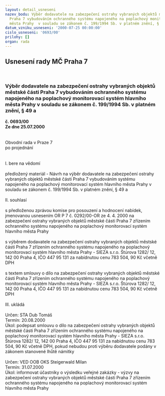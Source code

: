 ```yaml
---
layout: detail_usneseni
nazev_bodu: Výběr dodavatele na zabezpečení ostrahy vybraných objektů městské části
  Praha 7 vybudováním ochranného systému napojeného na poplachový monitorovací systém  hlavního
  města Prahy  v souladu se zákonem č. 199/1994 Sb. v platném znění, § 49 a
datum_vzniku_usneseni: '2000-07-25 00:00:00'
cislo_usneseni: '0693/00'
prilohy: []
organ: rada
---
```

<div id="ucUsn_pList" class="usn">
	<span><h2>Usnesení rady MČ Praha 7 </h2>
<br></span><div class="standBody">
<span><h3>Výběr dodavatele na zabezpečení ostrahy vybraných objektů městské části Praha 7 vybudováním ochranného systému napojeného na poplachový monitorovací systém  hlavního města Prahy  v souladu se zákonem č. 199/1994 Sb. v platném znění, § 49 a</h3></span><div class="center">
		<strong>č. 0693/00</strong><br>
	</div>
<div class="center">
		<strong>Ze dne 25.07.2000</strong><br><br>
	</div>     <br>Obvodní rada v Praze 7<br>po projednání<br><br><br>I.	bere na vědomí<br><br> předložený materiál - Návrh na výběr dodavatele na zabezpečení ostrahy vybraných objektů městské části Praha 7 vybudováním systému napojeného na poplachový monitorovací systém hlavního města Prahy   v souladu se zákonem č. 199/1994 Sb. v platném znění, § 49 a<br><br>II.	souhlasí <br><br>s předloženou zprávou komise pro posouzení a hodnocení nabídek, jmenovanou usnesením OR P 7      č. 0292/00-OR ze 4. 4. 2000 na zabezpečení ostrahy vybraných objektů městské části Praha 7 zřízením ochranného systému napojeného na poplachový monitorovací systém hlavního města Prahy<br><br>s výběrem dodavatele na zabezpečení ostrahy vybraných objektů městské části Praha 7 zřízením ochranného systému napojeného na poplachový monitorovací systém hlavního města Prahy  - SIEZA s.r.o. Štúrova 1282/ 12, 142 00 Praha 4, IČO 447 95 131  za nabídnutou cenu 783 504, 90 Kč včetně DPH<br><br>s textem smlouvy o dílo na zabezpečení ostrahy vybraných objektů městské části Praha 7 zřízením ochranného systému napojeného na poplachový monitorovací systém hlavního města Prahy  - SIEZA s.r.o. Štúrova 1282/ 12, 142 00 Praha 4, IČO 447 95 131  za nabídnutou cenu 783 504, 90 Kč včetně DPH<br><br>III.	ukládá <br><br> Určen:	     	STA Dub Tomáš<br>Termín: 20.08.2000<br>Úkol:	podepsat smlouvu o dílo na zabezpečení ostrahy vybraných objektů městské části Praha 7 zřízením ochranného systému napojeného na poplachový monitorovací systém hlavního města Prahy  - SIEZA s.r.o. Štúrova 1282/ 12, 142 00 Praha 4, IČO 447 95 131  za nabídnutou cenu 783 504, 90 Kč včetně DPH, pokud nebudou proti výběru dodavatele podány v zákonem stanovené lhůtě námitky<br> <br> Určen:	     	VED OOB OKS Steigerwald Milan<br>Termín: 31.07.2000<br>Úkol:	informovat účastníky o výsledku veřejné zakázky - výzvy na zabezpečení ostrahy vybraných objektů městské části Praha 7 zřízením ochranného systému napojeného na poplachový monitorovací  systém hlavního města Prahy <br> <br> </div>
</div>